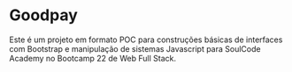 # Goodpay
Este é um projeto em formato POC para construções básicas de interfaces com Bootstrap e manipulação de sistemas Javascript para SoulCode Academy no Bootcamp 22 de Web Full Stack.
